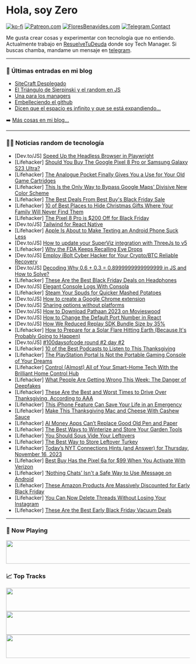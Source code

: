 # Hola, soy Zero

[![ko-fi](https://ko-fi.com/img/githubbutton_sm.svg)](https://ko-fi.com/J3J4N0LUK)
[![Patreon.com](https://img.shields.io/endpoint.svg?url=https%3A%2F%2Fshieldsio-patreon.vercel.app%2Fapi%3Fusername%3Dzerodragon%26type%3Dpatrons&style=for-the-badge)](https://patreon.com/zerodragon)
[![FloresBenavides.com](https://img.shields.io/website?down_message=oops&label=MiBlog&style=for-the-badge&up_message=online&url=https%3A%2F%2Ffloresbenavides.com)](https://floresbenavides.com)
[![Telegram Contact](https://img.shields.io/badge/escr%C3%ADbeme-ZeroDragon-%2326A5E4?style=for-the-badge&logo=telegram)](https://t.me/zerodragon)

Me gusta crear cosas y experimentar con tecnología que no entiendo.
Actualmente trabajo en [ResuelveTuDeuda](http://github.com/resuelve) donde soy Tech Manager.
Si buscas chamba, mandame un mensaje en [telegram](https://t.me/zerodragon).

---

### 📕 Últimas entradas en mi blog
<!-- BLOG-POST-LIST:START -->
- [SiteCraft Desplegado](https://floresbenavides.com/sitecraft-desplegado/)
- [El Triángulo de Sierpinski y el random en JS](https://floresbenavides.com/el-triangulo-de-sierpinski-y-el-random-en-js/)
- [Una para los managers](https://floresbenavides.com/una-para-los-managers/)
- [Embelleciendo el github](https://floresbenavides.com/embelleciendo-el-github/)
- [Dicen que el espacio es infinito y que se está expandiendo…](https://floresbenavides.com/dicen-que-el-espacio-es-infinito-y-que-se-esta-expandiendo/)
<!-- BLOG-POST-LIST:END -->

➡️ [Más cosas en mi blog...](https://floresbenavides.com)

---

### 👨‍💻 Noticias random de tecnología
<!-- TECH-POSTS:START -->
- [Dev.to/JS] [Speed Up the Headless Browser in Playwright](https://dev.to/mikestopcontinues/speed-up-the-headless-browser-in-playwright-3ho0)
- [Lifehacker] [Should You Buy The Google Pixel 8 Pro or Samsung Galaxy S23 Ultra?](https://lifehacker.com/tech/google-pixel-8-pro-samsung-galaxy-s23-ultra-comparison)
- [Lifehacker] [The Analogue Pocket Finally Gives You a Use for Your Old Game Cartridges](https://lifehacker.com/tech/what-is-the-analogue-pocket)
- [Lifehacker] [This Is the Only Way to Bypass Google Maps&#39; Divisive New Color Scheme](https://lifehacker.com/tech/how-to-change-new-google-maps-colors)
- [Lifehacker] [The Best Deals From Best Buy&#39;s Black Friday Sale](https://lifehacker.com/best-buys-black-friday-calendar-1850942632)
- [Lifehacker] [10 of Best Places to Hide Christmas Gifts Where Your Family Will Never Find Them](https://lifehacker.com/the-best-places-to-hide-christmas-gifts-that-you-never-1848194754)
- [Lifehacker] [The Pixel 8 Pro is $200 Off for Black Friday](https://lifehacker.com/tech/pixel-8-pro-black-friday-deal)
- [Dev.to/JS] [Tailwind for React Native](https://dev.to/s-fabian/tailwind-for-react-native-2pmf)
- [Lifehacker] [Apple Is About to Make Texting an Android Phone Suck Less](https://lifehacker.com/tech/apple-finally-adopts-rsc-messaging)
- [Dev.to/JS] [How to update your SuperViz integration with ThreeJs to v5](https://dev.to/superviz/how-to-update-your-superviz-integration-with-threejs-to-v5-40lk)
- [Lifehacker] [Why the FDA Keeps Recalling Eye Drops](https://lifehacker.com/why-the-fda-keeps-recalling-eye-drops-1850977755)
- [Dev.to/JS] [Employ iBolt Cyber Hacker for Your Crypto/BTC Reliable Recovery](https://dev.to/georgelhem/employ-ibolt-cyber-hacker-for-your-cryptobtc-reliable-recovery-35aa)
- [Dev.to/JS] [Decoding Why 0.6 + 0.3 = 0.8999999999999999 in JS and How to Solve?](https://dev.to/jeevaramanathan/decoding-why-06-03-08999999999999999-in-js-and-how-to-solve-640)
- [Lifehacker] [These Are the Best Black Friday Deals on Headphones](https://lifehacker.com/tech/best-black-friday-headphone-deals)
- [Dev.to/JS] [Elegant Console Logs With Consola](https://dev.to/murtuzaalisurti/elegant-console-logs-with-consola-4819)
- [Lifehacker] [Steam Your Spuds for Quicker Mashed Potatoes](https://lifehacker.com/food-drink/steam-mashed-potatoes)
- [Dev.to/JS] [How to create a Google Chrome extension](https://dev.to/kwnaidoo/how-to-create-a-google-chrome-extension-5b9f)
- [Dev.to/JS] [Sharing options without platforms](https://dev.to/ovidem/sharing-options-without-platforms-cha)
- [Dev.to/JS] [How to Download Pathaan 2023 on Movieswood](https://dev.to/movieswood/how-to-download-pathaan-2023-on-movieswood-1jee)
- [Dev.to/JS] [How to Change the Default Port Number in React](https://dev.to/jayanthbabu123/how-to-change-the-default-port-number-in-react-28cn)
- [Dev.to/JS] [How We Reduced Replay SDK Bundle Size by 35%](https://dev.to/sentry/how-we-reduced-replay-sdk-bundle-size-by-35-2g0f)
- [Lifehacker] [How to Prepare for a Solar Flare Hitting Earth &lpar;Because It&#39;s Probably Going to Happen&rpar;](https://lifehacker.com/how-to-prepare-for-a-solar-flare-hitting-earth-because-1848076402)
- [Dev.to/JS] [#100daysofcode round #2 day #2](https://dev.to/momandalex022/100daysofcode-round-2-day-2-3fhc)
- [Lifehacker] [10 of the Best Podcasts to Listen to This Thanksgiving](https://lifehacker.com/entertainment/best-thanksgiving-podcasts)
- [Lifehacker] [The PlayStation Portal Is Not the Portable Gaming Console of Your Dreams](https://lifehacker.com/playstation-portal-is-not-the-portable-gaming-console-o-1850769327)
- [Lifehacker] [Control &lpar;Almost&rpar; All of Your Smart-Home Tech With the Brilliant Home Control Hub](https://lifehacker.com/tech/brilliant-home-control-hub-review)
- [Lifehacker] [What People Are Getting Wrong This Week: The Danger of Deepfakes](https://lifehacker.com/entertainment/are-deepfakes-dangerous)
- [Lifehacker] [These Are the Best and Worst Times to Drive Over Thanksgiving, According to AAA](https://lifehacker.com/travel/best-thanksgiving-travel-times)
- [Lifehacker] [This iPhone Feature Can Save Your Life in an Emergency](https://lifehacker.com/this-new-iphone-14-feature-might-save-your-life-in-an-e-1849514060)
- [Lifehacker] [Make This Thanksgiving Mac and Cheese With Cashew Sauce](https://lifehacker.com/food-drink/vegan-cashew-mac-and-cheese)
- [Lifehacker] [AI Money Apps Can’t Replace Good Old Pen and Paper](https://lifehacker.com/money/personal-budget-pen-and-paper)
- [Lifehacker] [The Best Ways to Winterize and Store Your Garden Tools](https://lifehacker.com/home/winterize-garden-tools)
- [Lifehacker] [You Should Sous Vide Your Leftovers](https://lifehacker.com/food-drink/reheat-leftovers-in-sous-vide-immersion-circulator)
- [Lifehacker] [The Best Way to Store Leftover Turkey](https://lifehacker.com/food-drink/how-to-store-leftover-thanksgiving-turkey)
- [Lifehacker] [Today’s NYT Connections Hints &lpar;and Answer&rpar; for Thursday, November 16, 2023](https://lifehacker.com/preview-today-s-nyt-connections-hints-and-answer-for-thursday-1851013077)
- [Lifehacker] [Best Buy Has the Pixel 6a for $99 When You Activate With Verizon](https://lifehacker.com/tech/best-buy-pixel-6a-deal)
- [Lifehacker] [‘Nothing Chats’ Isn&#39;t a Safe Way to Use iMessage on Android](https://lifehacker.com/tech/nothing-phones-imessage)
- [Lifehacker] [These Amazon Products Are Massively Discounted for Early Black Friday](https://lifehacker.com/the-best-early-black-friday-deals-on-amazon-products-1850991111)
- [Lifehacker] [You Can Now Delete Threads Without Losing Your Instagram](https://lifehacker.com/how-to-delete-threads-without-losing-your-instagram-1850615571)
- [Lifehacker] [These Are the Best Early Black Friday Vacuum Deals](https://lifehacker.com/home/best-early-black-friday-vacuum-deals)<!-- TECH-POSTS:END -->

---

### 🎵 Now Playing
<a href="https://spotify-now-playing-dun.vercel.app/now-playing?open"><img src="https://spotify-now-playing-dun.vercel.app/now-playing" width="540" height="64"></a>

### 📈 Top Tracks
<a href="https://spotify-now-playing-dun.vercel.app/top-tracks?i=1&open"><img src="https://spotify-now-playing-dun.vercel.app/top-tracks?i=1" width="540" height="64"></a>
<a href="https://spotify-now-playing-dun.vercel.app/top-tracks?i=2&open"><img src="https://spotify-now-playing-dun.vercel.app/top-tracks?i=2" width="540" height="64"></a>
<a href="https://spotify-now-playing-dun.vercel.app/top-tracks?i=3&open"><img src="https://spotify-now-playing-dun.vercel.app/top-tracks?i=3" width="540" height="64"></a>
